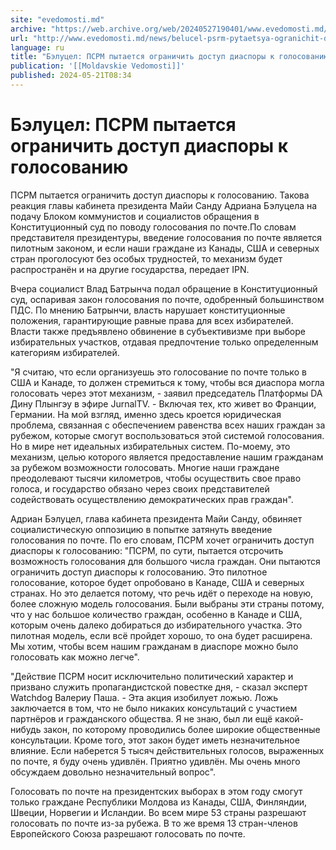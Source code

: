 ```yaml
---
site: "evedomosti.md"
archive: "https://web.archive.org/web/20240527190401/www.evedomosti.md/news/belucel-psrm-pytaetsya-ogranichit-dostup-diaspory-k-golosova"
url: "http://www.evedomosti.md/news/belucel-psrm-pytaetsya-ogranichit-dostup-diaspory-k-golosova"
language: ru
title: "Бэлуцел: ПСРМ пытается ограничить доступ диаспоры к голосованию"
publication: '[[Moldavskie Vedomosti]]'
published: 2024-05-21T08:34
---
```


# Бэлуцел: ПСРМ пытается ограничить доступ диаспоры к голосованию

ПСРМ пытается ограничить доступ диаспоры к голосованию. Такова реакция главы кабинета президента Майи Санду Адриана Бэлуцела на подачу Блоком коммунистов и социалистов обращения в Конституционный суд по поводу голосования по почте.По словам представителя президентуры, введение голосования по почте является пилотным законом, и если наши граждане из Канады, США и северных стран проголосуют без особых трудностей, то механизм будет распространён и на другие государства, передает IPN.

Вчера социалист Влад Батрынча подал обращение в Конституционный суд, оспаривая закон голосования по почте, одобренный большинством ПДС. По мнению Батрынчи, власть нарушает конституционные положения, гарантирующие равные права для всех избирателей. Власти также предъявлено обвинение в субъективизме при выборе избирательных участков, отдавая предпочтение только определенным категориям избирателей.

"Я считаю, что если организуешь это голосование по почте только в США и Канаде, то должен стремиться к тому, чтобы вся диаспора могла голосовать через этот механизм, - заявил председатель Платформы DA Дину Плынгэу в эфире JurnalTV. - Включая тех, кто живет во Франции, Германии. На мой взгляд, именно здесь кроется юридическая проблема, связанная с обеспечением равенства всех наших граждан за рубежом, которые смогут воспользоваться этой системой голосования. Но в мире нет идеальных избирательных систем. По-моему, это механизм, целью которого является предоставление нашим гражданам за рубежом возможности голосовать. Многие наши граждане преодолевают тысячи километров, чтобы осуществить свое право голоса, и государство обязано через своих представителей содействовать осуществлению демократических прав граждан".

Адриан Бэлуцел, глава кабинета президента Майи Санду, обвиняет социалистическую оппозицию в попытке затянуть введение голосования по почте. По его словам, ПСРМ хочет ограничить доступ диаспоры к голосованию: "ПСРМ, по сути, пытается отсрочить возможность голосования для большого числа граждан. Они пытаются ограничить доступ диаспоры к голосованию. Это пилотное голосование, которое будет опробовано в Канаде, США и северных странах. Но это делается потому, что речь идёт о переходе на новую, более сложную модель голосования. Были выбраны эти страны потому, что у нас большое количество граждан, особенно в Канаде и США, которым очень далеко добираться до избирательного участка. Это пилотная модель, если всё пройдет хорошо, то она будет расширена. Мы хотим, чтобы всем нашим гражданам в диаспоре можно было голосовать как можно легче".

"Действие ПСРМ носит исключительно политический характер и призвано служить пропагандистской повестке дня, - сказал эксперт Watchdog Валериу Паша. - Эта акция изобилует ложью. Ложь заключается в том, что не было никаких консультаций с участием партнёров и гражданского общества. Я не знаю, был ли ещё какой-нибудь закон, по которому проводились более широкие общественные консультации. Кроме того, этот закон будет иметь незначительное влияние. Если наберется 5 тысяч действительных голосов, выраженных по почте, я буду очень удивлён. Приятно удивлён. Мы очень много обсуждаем довольно незначительный вопрос".

Голосовать по почте на президентских выборах в этом году смогут только граждане Республики Молдова из Канады, США, Финляндии, Швеции, Норвегии и Исландии. Во всем мире 53 страны разрешают голосовать по почте из-за рубежа. В то же время 13 стран-членов Европейского Союза разрешают голосовать по почте.